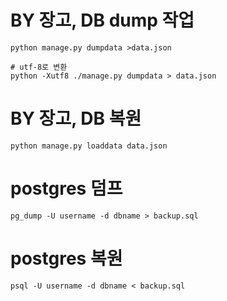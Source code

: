 # BY 장고, DB dump 작업

```
python manage.py dumpdata >data.json

# utf-8로 변환
python -Xutf8 ./manage.py dumpdata > data.json
```

# BY 장고, DB 복원

```
python manage.py loaddata data.json
```

# postgres 덤프

```
pg_dump -U username -d dbname > backup.sql
```

# postgres 복원

```
psql -U username -d dbname < backup.sql
```
